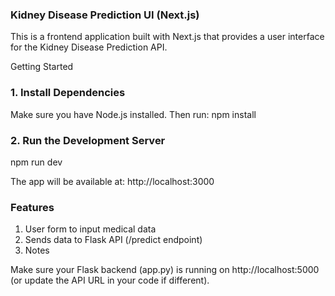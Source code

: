 ###  Kidney Disease Prediction UI (Next.js)

This is a frontend application built with Next.js that provides a user interface for the Kidney Disease Prediction API.

Getting Started

### 1. Install Dependencies
Make sure you have Node.js installed. Then run:
npm install

### 2. Run the Development Server
npm run dev

The app will be available at: http://localhost:3000

### Features
1. User form to input medical data
2. Sends data to Flask API (/predict endpoint)
3. Notes

Make sure your Flask backend (app.py) is running on http://localhost:5000 (or update the API URL in your code if different).
